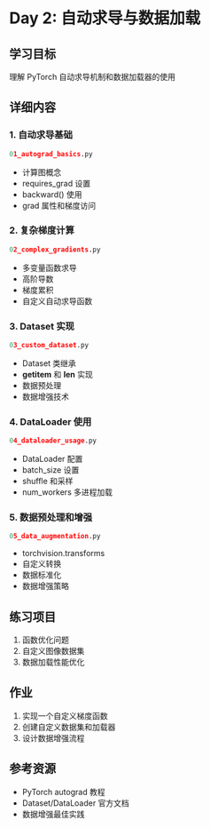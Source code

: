 # Day 2: 自动求导与数据加载

## 学习目标
理解 PyTorch 自动求导机制和数据加载器的使用

## 详细内容

### 1. 自动求导基础
```python
01_autograd_basics.py
```
- 计算图概念
- requires_grad 设置
- backward() 使用
- grad 属性和梯度访问

### 2. 复杂梯度计算
```python
02_complex_gradients.py
```
- 多变量函数求导
- 高阶导数
- 梯度累积
- 自定义自动求导函数

### 3. Dataset 实现
```python
03_custom_dataset.py
```
- Dataset 类继承
- __getitem__ 和 __len__ 实现
- 数据预处理
- 数据增强技术

### 4. DataLoader 使用
```python
04_dataloader_usage.py
```
- DataLoader 配置
- batch_size 设置
- shuffle 和采样
- num_workers 多进程加载

### 5. 数据预处理和增强
```python
05_data_augmentation.py
```
- torchvision.transforms
- 自定义转换
- 数据标准化
- 数据增强策略

## 练习项目
1. 函数优化问题
2. 自定义图像数据集
3. 数据加载性能优化

## 作业
1. 实现一个自定义梯度函数
2. 创建自定义数据集和加载器
3. 设计数据增强流程

## 参考资源
- PyTorch autograd 教程
- Dataset/DataLoader 官方文档
- 数据增强最佳实践
